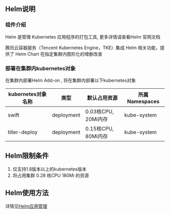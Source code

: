 ## Helm说明

### 组件介绍

Helm 是管理 Kubernetes 应用程序的打包工具, 更多详情请查看Helm 官网文档

腾讯云容器服务（Tencent Kubernetes Engine，TKE）集成 Helm 相关功能，提供了 Helm Chart 在指定集群内图形化的增删改查

### 部署在集群内kubernetes对象

在集群内部署Helm Add-on , 将在集群内部署以下kubernetes对象

| kubernetes对象名称 | 类型         | 默认占用资源           | 所属Namespaces |
| -------------- | ---------- | ---------------- | ------------ |
| swift          | deployment | 0.03核CPU, 20Mi内存 | kube-system  |
| tiller-deploy  | deployment | 0.15核CPU, 80Mi内存 | kube-system  |


## Helm限制条件

1. 仅支持1.8版本以上的kubernetes版本
2. 将占用集群 0.28 核CPU 180Mi 的资源

## Helm使用方法

详情见[Helm应用管理](https://cloud.tencent.com/document/product/457/32730)
